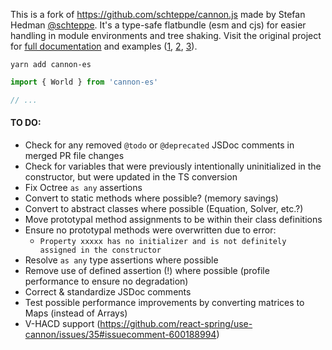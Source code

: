 This is a fork of https://github.com/schteppe/cannon.js made by Stefan Hedman [@schteppe](https://github.com/schteppe). It's a type-safe flatbundle (esm and cjs) for easier handling in module environments and tree shaking. Visit the original project for [full documentation](http://schteppe.github.io/cannon.js/docs/) and examples ([1](http://schteppe.github.io/cannon.js/), [2](http://github.com/schteppe/cannon.js/tree/master/examples), [3](http://github.com/schteppe/cannon.js/tree/master/demos)).

    yarn add cannon-es

```jsx
import { World } from 'cannon-es'

// ...
```

#### TO DO:

- Check for any removed `@todo` or `@deprecated` JSDoc comments in merged PR file changes
- Check for variables that were previously intentionally uninitialized in the constructor, but were updated in the TS conversion
- Fix Octree `as any` assertions
- Convert to static methods where possible? (memory savings)
- Convert to abstract classes where possible (Equation, Solver, etc.?)
- Move prototypal method assignments to be within their class definitions
- Ensure no prototypal methods were overwritten due to error:
  - `Property xxxxx has no initializer and is not definitely assigned in the constructor`
- Resolve `as any` type assertions where possible
- Remove use of defined assertion (!) where possible (profile performance to ensure no degradation)
- Correct & standardize JSDoc comments
- Test possible performance improvements by converting matrices to Maps (instead of Arrays)
- V-HACD support (https://github.com/react-spring/use-cannon/issues/35#issuecomment-600188994)
